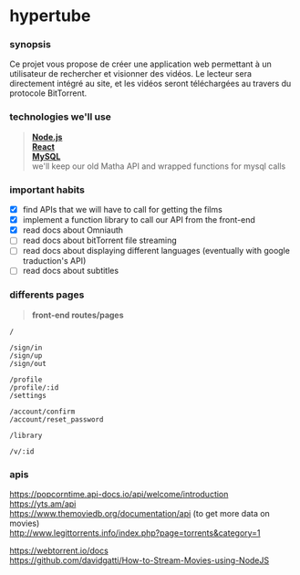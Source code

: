# hypertube

### synopsis
Ce projet vous propose de créer une application web permettant à un utilisateur de
rechercher et visionner des vidéos.
Le lecteur sera directement intégré au site, et les vidéos seront téléchargées au travers
du protocole BitTorrent.

### technologies we'll use
> **[Node.js](https://nodejs.org/)**<br>
> **[React](https://reactjs.org/)**<br>
> **[MySQL](https://www.mysql.com/)**<br>
> we'll keep our old Matha API and wrapped functions for mysql calls

### important habits
- [x] find APIs that we will have to call for getting the films
- [x] implement a function library to call our API from the front-end
- [x] read docs about Omniauth
- [ ] read docs about bitTorrent file streaming
- [ ] read docs about displaying different languages (eventually with google traduction's API)
- [ ] read docs about subtitles

### differents pages
> **front-end routes/pages**
```
/
```
```
/sign/in
/sign/up
/sign/out
```
```
/profile
/profile/:id
/settings
```
```
/account/confirm
/account/reset_password
```
```
/library
```
```
/v/:id
```

### apis
https://popcorntime.api-docs.io/api/welcome/introduction<br>
https://yts.am/api<br>
https://www.themoviedb.org/documentation/api (to get more data on movies)<br>
http://www.legittorrents.info/index.php?page=torrents&category=1<br>

https://webtorrent.io/docs<br>
https://github.com/davidgatti/How-to-Stream-Movies-using-NodeJS
